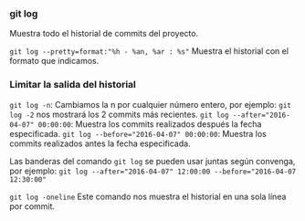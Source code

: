 ### git log
Muestra todo el historial de commits del proyecto.

`git log --pretty=format:"%h - %an, %ar : %s"`
Muestra el historial con el formato que  indicamos.

### Limitar la salida del historial
`git log -n`: Cambiamos la n por cualquier número entero, por ejemplo:
`git log -2` nos mostrará los 2 commits más recientes.
`git log --after="2016-04-07" 00:00:00`: Muestra los commits realizados después la fecha especificada.
`git log --before="2016-04-07" 00:00:00`: Muestra los commits realizados antes la fecha especificada.

Las banderas del comando `git log` se pueden usar juntas según convenga, por ejemplo:
`git log --after="2016-04-07" 12:00:00 --before="2016-04-07 12:30:00"`

`git log -oneline`
Este comando nos muestra el historial en una sola línea por commit.

